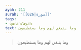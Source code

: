 ```yaml
---
ayah: 211
surah: '[[026|سورة]]'
tags:
- quran/ayah
text: وما ينبغي لهم وما يستطيعون
---
```

> وما ينبغي لهم وما يستطيعون
